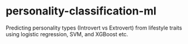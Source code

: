# personality-classification-ml
Predicting personality types (Introvert vs Extrovert) from lifestyle traits using logistic regression, SVM, and XGBoost etc.
